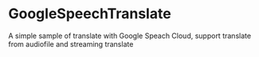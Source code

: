 # GoogleSpeechTranslate
A simple sample of translate with Google Speach Cloud, support translate from audiofile and streaming translate
